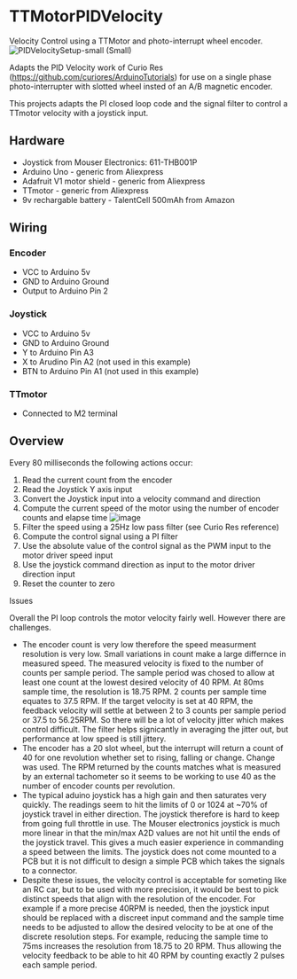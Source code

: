 # TTMotorPIDVelocity
Velocity Control using a TTMotor and photo-interrupt wheel encoder.
![PIDVelocitySetup-small (Small)](https://user-images.githubusercontent.com/31633408/230807965-06dc9ff9-834a-450d-8f99-d02dc746b178.jpg)

Adapts the PID Velocity work of Curio Res (https://github.com/curiores/ArduinoTutorials) for use on a single phase photo-interrupter with slotted wheel insted of an A/B magnetic encoder.

This projects adapts the PI closed loop code and the signal filter to control a TTmotor velocity with a joystick input.

## Hardware
* Joystick from Mouser Electronics:  611-THB001P
* Arduino Uno - generic from Aliexpress
* Adafruit V1 motor shield - generic from Aliexpress
* TTmotor - generic from Aliexpress
* 9v rechargable battery - TalentCell 500mAh from Amazon

## Wiring
### Encoder
* VCC to Arduino 5v
* GND to Arduino Ground
* Output to Arduino Pin 2

### Joystick
* VCC to Arduino 5v
* GND to Arduino Ground
* Y to Arduino Pin A3
* X to Arudino Pin A2 (not used in this example)
* BTN to Arduino Pin A1 (not used in this example)

### TTmotor
* Connected to M2 terminal

## Overview
Every 80 milliseconds the following actions occur:
1)  Read the current count from the encoder
2)  Read the Joystick Y axis input
3)  Convert the Joystick input into a velocity command and direction
4)  Compute the current speed of the motor using the number of encoder counts and elapse time
![image](https://user-images.githubusercontent.com/31633408/230810741-ed3456eb-4c98-4d36-bfc4-327f3b1e5607.png)
5)  Filter the speed using a 25Hz low pass filter (see Curio Res reference)
6)  Compute the control signal using a PI filter
7)  Use the absolute value of the control signal as the PWM input to the motor driver speed input
8)  Use the joystick command direction as input to the motor driver direction input
9)  Reset the counter to zero

Issues

Overall the PI loop controls the motor velocity fairly well.  However there are challenges.
*  The encoder count is very low therefore the speed measurment resolution is very low.  Small variations in count make a large differnce in measured speed. The measured velocity is fixed to the number of counts per sample period.  The sample period was chosed to allow at least one count at the lowest desired velocity of 40 RPM.  At 80ms sample time, the resolution is 18.75 RPM.  2 counts per sample time equates to 37.5 RPM.  If the target velocity is set at 40 RPM, the feedback velocity will settle at between 2 to 3 counts per sample period or 37.5 to 56.25RPM.  So there will be a lot of velocity jitter which makes control difficult.  The filter helps signicantly in averaging the jitter out, but performance at low speed is still jittery.
*  The encoder has a 20 slot wheel, but the interrupt will return a count of 40 for one revolution whether set to rising, falling or change.  Change was used.  The RPM returned by the counts matches what is measured by an external tachometer so it seems to be working to use 40 as the number of encoder counts per revolution.
*  The typical aduino joystick has a high gain and then saturates very quickly.  The readings seem to hit the limits of 0 or 1024 at ~70% of joystick travel in either direction.  The joystick therefore is hard to keep from going full throttle in use.  The Mouser electronics joystick is much more linear in that the min/max A2D values are not hit until the ends of the joystick travel.  This gives a much easier experience in commanding a speed between the limits.  The joystick does not come mounted to a PCB but it is not difficult to design a simple PCB which takes the signals to a connector.
*  Despite these issues, the velocity control is acceptable for someting like an RC car, but to be used with more precision, it would be best to pick distinct speeds that align with the resolution of the encoder.  For example if a more precise 40RPM is needed, then the joystick input should be replaced with a discreet input command and the sample time needs to be adjusted to allow the desired velocity to be at one of the discrete resolution steps.  For example, reducing the sample time to 75ms increases the resolution from 18.75 to 20 RPM.  Thus allowing the velocity feedback to be able to hit 40 RPM by counting exactly 2 pulses each sample period.

